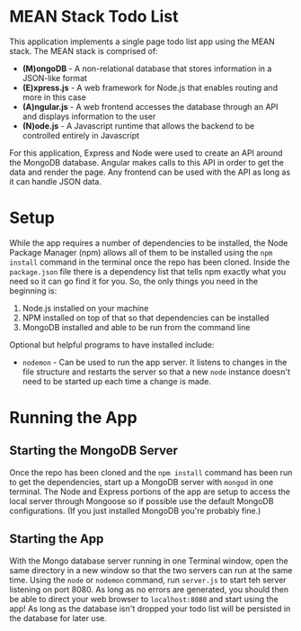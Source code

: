 # MEAN Stack Todo List

This application implements a single page todo list app using the MEAN stack. The MEAN stack is comprised of:

* **(M)ongoDB** - A non-relational database that stores information in a JSON-like format
* **(E)xpress.js** - A web framework for Node.js that enables routing and more in this case
* **(A)ngular.js** - A web frontend accesses the database through an API and displays information to the user
* **(N)ode.js** - A Javascript runtime that allows the backend to be controlled entirely in Javascript

For this application, Express and Node were used to create an API around the MongoDB database. Angular makes calls to this API in order to get the data and render the page. Any frontend can be used with the API as long as it can handle JSON data.

# Setup
While the app requires a number of dependencies to be installed, the Node Package Manager (npm) allows all of them to be installed using the `npm install` command in the terminal once the repo has been cloned. Inside the `package.json` file there is a dependency list that tells npm exactly what you need so it can go find it for you. So, the only things you need in the beginning is:

1. Node.js installed on your machine
2. NPM installed on top of that so that dependencies can be installed
3. MongoDB installed and able to be run from the command line

Optional but helpful programs to have installed include:
- `nodemon` - Can be used to run the app server. It listens to changes in the file structure and restarts the server so that a new `node` instance doesn't need to be started up each time a change is made.

# Running the App
## Starting the MongoDB Server
Once the repo has been cloned and the `npm install` command has been run to get the dependencies, start up a MongoDB server with `mongod` in one terminal. The Node and Express portions of the app are setup to access the local server through Mongoose so if possible use the default MongoDB configurations. (If you just installed MongoDB you're probably fine.)

## Starting the App
With the Mongo database server running in one Terminal window, open the same directory in a new window so that the two servers can run at the same time. Using the `node` or `nodemon` command, run `server.js` to start teh server listening on port 8080. As long as no errors are generated, you should then be able to direct your web browser to `localhost:8080` and start using the app! As long as the database isn't dropped your todo list will be persisted in the database for later use.